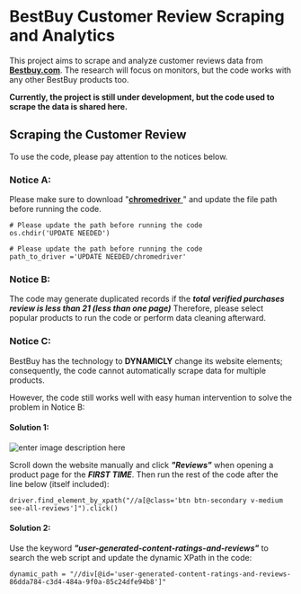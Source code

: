 
# BestBuy Customer Review Scraping and Analytics

This project aims to scrape and analyze customer reviews data from [**Bestbuy.com**](https://www.bestbuy.com). The research will focus on monitors, but the code works with any other BestBuy products too.

**Currently, the project is still under development, but the code used to scrape the data is shared here.**

## Scraping the Customer Review
To use the code, please pay attention to the notices below.

### Notice A:
Please make sure to download "[**chromedriver** ](https://chromedriver.chromium.org)" and update the file path before running the code.

    # Please update the path before running the code
    os.chdir('UPDATE NEEDED')
    
    # Please update the path before running the code
    path_to_driver ='UPDATE NEEDED/chromedriver'

### Notice B:
The code may generate duplicated records if the ***total verified purchases review is less than 21 (less than one page)***
Therefore, please select popular products to run the code or perform data cleaning afterward.

### Notice C:
BestBuy has the technology to **DYNAMICLY** change its website elements; consequently, the code cannot automatically scrape data for multiple products.

However, the code still works well with easy human intervention to solve the problem in Notice B:
    
#### Solution 1:

![enter image description here](https://github.com/simon201918/BestBuy_Customer_Review_Scraping_And_Analytics/blob/main/Pictures/Solution_1%20Click%20%22Review%22.png?raw=true)

Scroll down the website manually and click ***"Reviews"*** when opening a product page for the ***FIRST TIME***. Then run the rest of the code after the line below (itself included):

    driver.find_element_by_xpath("//a[@class='btn btn-secondary v-medium see-all-reviews']").click()



#### Solution 2:
Use the keyword ***"user-generated-content-ratings-and-reviews"*** to search the web script and update the dynamic XPath in the code:

    dynamic_path = "//div[@id='user-generated-content-ratings-and-reviews-86dda784-c3d4-484a-9f0a-85c24dfe94b8']"
